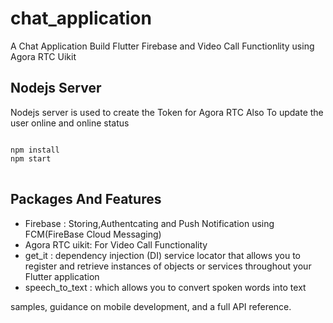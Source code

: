 # chat_application

A Chat Application Build Flutter Firebase and Video Call Functionlity using Agora RTC Uikit

## Nodejs Server
Nodejs server is used to create the Token for Agora RTC Also To update the user online and online status

<pre>
<code>
npm install 
npm start
</code>
</pre>



## Packages And Features
 <ul>
     <li>Firebase : Storing,Authentcating and Push Notification using FCM(FireBase Cloud Messaging)</li>
     <li>Agora RTC uikit: For Video Call Functionality</li>
     <li>get_it : dependency injection (DI) service locator that allows you to register and retrieve instances of objects or services throughout your Flutter application</li>
     <li>speech_to_text : which allows you to convert spoken words into text</li>
     
 </ul>




samples, guidance on mobile development, and a full API reference.

